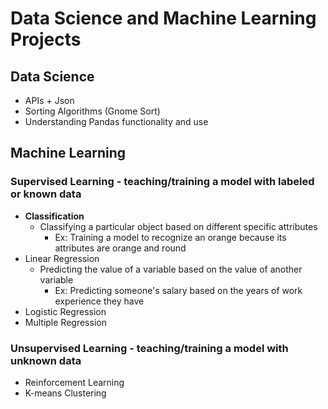 # Data Science and Machine Learning Projects
## Data Science
- APIs + Json
- Sorting Algorithms (Gnome Sort)
- Understanding Pandas functionality and use

## Machine Learning
### Supervised Learning - teaching/training a model with labeled or known data
- **Classification**
   - Classifying a particular object based on different specific attributes
     - Ex: Training a model to recognize an orange because its attributes are orange and round
- Linear Regression
    - Predicting the value of a variable based on the value of another variable
        - Ex: Predicting someone's salary based on the years of work experience they have
- Logistic Regression
- Multiple Regression
### Unsupervised Learning - teaching/training a model with unknown data
- Reinforcement Learning
- K-means Clustering


